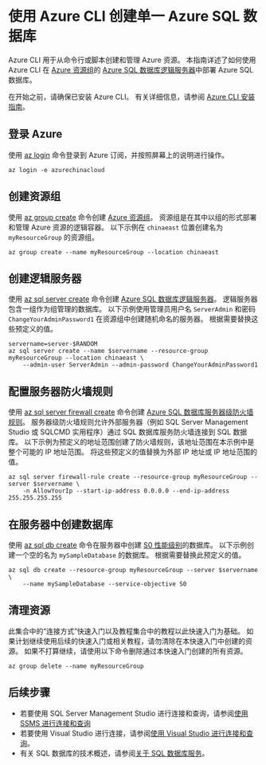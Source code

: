 <properties
    pageTitle="Azure CLI：创建 SQL 数据库 | Azure"
    description="了解如何使用 Azure CLI 创建 SQL 数据库逻辑服务器、服务器级防火墙规则和数据库。"
    keywords="SQL 数据库教程：创建 SQL 数据库"
    services="sql-database"
    documentationcenter=""
    author="CarlRabeler"
    manager="jhubbard"
    editor=""
    translationtype="Human Translation" />
<tags
    ms.assetid=""
    ms.service="sql-database"
    ms.custom="quick start"
    ms.workload="data-management"
    ms.tgt_pltfrm="na"
    ms.devlang="cli"
    ms.topic="hero-article"
    ms.date="03/13/2017"
    wacn.date="04/17/2017"
    ms.author="carlrab"
    ms.sourcegitcommit="7cc8d7b9c616d399509cd9dbdd155b0e9a7987a8"
    ms.openlocfilehash="4a3bc5b6c1351bb52c47b751e5196dc53ec86fb6"
    ms.lasthandoff="04/07/2017" />

# <a name="create-a-single-azure-sql-database-using-the-azure-cli"></a>使用 Azure CLI 创建单一 Azure SQL 数据库

Azure CLI 用于从命令行或脚本创建和管理 Azure 资源。 本指南详述了如何使用 Azure CLI 在 [Azure 资源组](/documentation/articles/resource-group-overview/)的 [Azure SQL 数据库逻辑服务器](/documentation/articles/sql-database-features/)中部署 Azure SQL 数据库。

在开始之前，请确保已安装 Azure CLI。 有关详细信息，请参阅 [Azure CLI 安装指南](https://docs.microsoft.com/zh-cn/cli/azure/install-azure-cli)。 

## <a name="log-in-to-azure"></a>登录 Azure

使用 [az login](https://docs.microsoft.com/zh-cn/cli/azure/#login) 命令登录到 Azure 订阅，并按照屏幕上的说明进行操作。

    az login -e azurechinacloud

## <a name="create-a-resource-group"></a>创建资源组

使用 [az group create](https://docs.microsoft.com/zh-cn/cli/azure/group#create) 命令创建 [Azure 资源组](/documentation/articles/resource-group-overview/)。 资源组是在其中以组的形式部署和管理 Azure 资源的逻辑容器。 以下示例在 `chinaeast` 位置创建名为 `myResourceGroup` 的资源组。

    az group create --name myResourceGroup --location chinaeast

## <a name="create-a-logical-server"></a>创建逻辑服务器

使用 [az sql server create](https://docs.microsoft.com/zh-cn/cli/azure/sql/server#create) 命令创建 [Azure SQL 数据库逻辑服务器](/documentation/articles/sql-database-features/)。 逻辑服务器包含一组作为组管理的数据库。 以下示例使用管理员用户名 `ServerAdmin` 和密码 `ChangeYourAdminPassword1` 在资源组中创建随机命名的服务器。 根据需要替换这些预定义的值。

    servername=server-$RANDOM
    az sql server create --name $servername --resource-group myResourceGroup --location chinaeast \
        --admin-user ServerAdmin --admin-password ChangeYourAdminPassword1

## <a name="configure-a-server-firewall-rule"></a>配置服务器防火墙规则

使用 [az sql server firewall create](https://docs.microsoft.com/zh-cn/cli/azure/sql/server/firewall#create) 命令创建 [Azure SQL 数据库服务器级防火墙规则](/documentation/articles/sql-database-firewall-configure/)。 服务器级防火墙规则允许外部服务器（例如 SQL Server Management Studio 或 SQLCMD 实用程序）通过 SQL 数据库服务防火墙连接到 SQL 数据库。 以下示例为预定义的地址范围创建了防火墙规则，该地址范围在本示例中是整个可能的 IP 地址范围。 将这些预定义的值替换为外部 IP 地址或 IP 地址范围的值。 

    az sql server firewall-rule create --resource-group myResourceGroup --server $servername \
        -n AllowYourIp --start-ip-address 0.0.0.0 --end-ip-address 255.255.255.255

## <a name="create-a-database-in-the-server"></a>在服务器中创建数据库

使用 [az sql db create](https://docs.microsoft.com/zh-cn/cli/azure/sql/db#create) 命令在服务器中创建 [S0 性能级别](/documentation/articles/sql-database-service-tiers/)的数据库。 以下示例创建一个空的名为 `mySampleDatabase` 的数据库。 根据需要替换此预定义的值。

    az sql db create --resource-group myResourceGroup --server $servername \
        --name mySampleDatabase --service-objective S0

## <a name="clean-up-resources"></a>清理资源

此集合中的“连接方式”快速入门以及教程集合中的教程以此快速入门为基础。 如果计划继续使用后续的快速入门或相关教程，请勿清除在本快速入门中创建的资源。 如果不打算继续，请使用以下命令删除通过本快速入门创建的所有资源。

    az group delete --name myResourceGroup

## <a name="next-steps"></a>后续步骤

- 若要使用 SQL Server Management Studio 进行连接和查询，请参阅[使用 SSMS 进行连接和查询](/documentation/articles/sql-database-connect-query-ssms/)
- 若要使用 Visual Studio 进行连接，请参阅[使用 Visual Studio 进行连接和查询](/documentation/articles/sql-database-connect-query/)。
- 有关 SQL 数据库的技术概述，请参阅[关于 SQL 数据库服务](/documentation/articles/sql-database-technical-overview/)。
